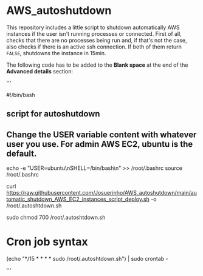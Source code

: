 # AWS_autoshutdown

This repository includes a little script to shutdown automatically AWS instances if the user isn't running processes or connected. First of all, checks that there are no processes being run and, if that's not the case, also checks if there is an active ssh connection. If both of them return `FALSE`, shutdowns the instance in 15min.

The following code has to be added to the **Blank space** at the end of the **Advanced details** section:

'''

#!/bin/bash

## script for autoshutdown
## Change the USER variable content with whatever user you use. For admin AWS EC2, ubuntu is the default.

echo -e "USER=ubuntu\nSHELL=/bin/bash\n" >> /root/.bashrc
source /root/.bashrc

curl https://raw.githubusercontent.com/Josuerinho/AWS_autoshutdown/main/automatic_shutdown_AWS_EC2_instances_script_deploy.sh -o /root/.autoshtdown.sh

sudo chmod 700 /root/.autoshtdown.sh

# Cron job syntax
(echo "*/15 * * * * sudo /root/.autoshtdown.sh") | sudo crontab -

'''

